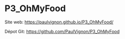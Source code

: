 # P3_OhMyFood

Site web: https://paulvignon.github.io/P3_OhMyFood/

Dépot Git: https://github.com/PaulVignon/P3_OhMyFood
